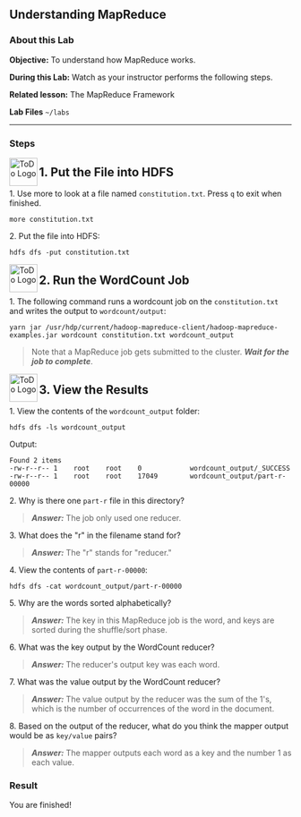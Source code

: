 ## Understanding MapReduce

### About this Lab

**Objective:** To understand how MapReduce works.

**During this Lab:** Watch as your instructor performs the following steps.

**Related lesson:** The MapReduce Framework

**Lab Files** `~/labs`

---
### Steps


<!--STEP-->

<img src="https://user-images.githubusercontent.com/558905/40613898-7a6c70d6-624e-11e8-9178-7bde851ac7bd.png" align="left" width="50" height="50" title="ToDo Logo" />
<h2>1. Put the File into HDFS</h2>


1\. Use more to look at a file named `constitution.txt`. Press `q` to exit when finished.

```
more constitution.txt
```

2\. Put the file into HDFS:

```
hdfs dfs -put constitution.txt
```


<!--STEP-->

<img src="https://user-images.githubusercontent.com/558905/40613898-7a6c70d6-624e-11e8-9178-7bde851ac7bd.png" align="left" width="50" height="50" title="ToDo Logo" />
<h2>2. Run the WordCount Job</h2>

1\.  The following command runs a wordcount job on the `constitution.txt` and writes the output to `wordcount/output`:

```
yarn jar /usr/hdp/current/hadoop-mapreduce-client/hadoop-mapreduce-examples.jar wordcount constitution.txt wordcount_output
```

> Note  that a MapReduce job gets submitted to the cluster. ***Wait for the job to complete***.
    

<!--STEP-->

<img src="https://user-images.githubusercontent.com/558905/40613898-7a6c70d6-624e-11e8-9178-7bde851ac7bd.png" align="left" width="50" height="50" title="ToDo Logo" />
<h2>3. View the Results</h2>

1\.  View the contents of the `wordcount_output` folder:

```
hdfs dfs -ls wordcount_output
```

Output:

```
Found 2 items
-rw-r--r-- 1    root    root    0            wordcount_output/_SUCCESS 
-rw-r--r-- 1    root    root    17049        wordcount_output/part-r-00000
```

2\.  Why is there one `part-r` file in this directory?

> ***Answer:*** The job only used one reducer.

3\.  What does the "r" in the filename stand for?

> ***Answer:*** The "r" stands for "reducer."

4\.  View the contents of `part-r-00000`:

```
hdfs dfs -cat wordcount_output/part-r-00000
```

5\.  Why are the words sorted alphabetically?

> ***Answer:*** The key in this MapReduce job is the word, and keys are sorted during the shuffle/sort phase.

6\.  What was the key output by the WordCount reducer?

> ***Answer:*** The reducer's output key was each word.

7\.  What was the value output by the WordCount reducer?

> ***Answer:*** The value output by the reducer was the sum of the 1's, which is the number of occurrences of the word in the document.

8\.  Based on the output of the reducer, what do you think the mapper output would be as `key/value` pairs?
    
> ***Answer:*** The mapper outputs each word as a key and the number 1 as each value.

### Result

You are finished!
